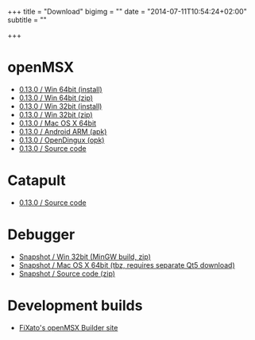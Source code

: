 +++
title = "Download"
bigimg = ""
date = "2014-07-11T10:54:24+02:00"
subtitle = ""

+++

# openMSX

+ [0.13.0 / Win 64bit (install)](https://github.com/openMSX/openMSX/releases/download/RELEASE_0_13_0/openmsx-0.13.0-windows-vc-x64-bin-msi.zip)
+ [0.13.0 / Win 64bit (zip)](https://github.com/openMSX/openMSX/releases/download/RELEASE_0_13_0/openmsx-0.13.0-windows-vc-x64-bin.zip)
+ [0.13.0 / Win 32bit (install)](https://github.com/openMSX/openMSX/releases/download/RELEASE_0_13_0/openmsx-0.13.0-windows-vc-x86-bin-msi.zip)
+ [0.13.0 / Win 32bit (zip)](https://github.com/openMSX/openMSX/releases/download/RELEASE_0_13_0/openmsx-0.13.0-windows-vc-x86-bin.zip)
+ [0.13.0 / Mac OS X 64bit](https://github.com/openMSX/openMSX/releases/download/RELEASE_0_13_0/openmsx-0.13.0-mac-x86_64-bin.dmg)
+ [0.13.0 / Android ARM (apk)](https://github.com/openMSX/openMSX/releases/download/RELEASE_0_13_0/openMSX-openmsx-0.13.0.apk)
+ [0.13.0 / OpenDingux (opk)](https://github.com/openMSX/openMSX/releases/download/RELEASE_0_13_0/openmsx-0.13.0.opk)
+ [0.13.0 / Source code](https://github.com/openMSX/openMSX/releases/download/RELEASE_0_13_0/openmsx-0.13.0.tar.gz)

# Catapult

+ [0.13.0 / Source code](https://github.com/openMSX/openMSX/releases/download/RELEASE_0_13_0/openmsx-catapult-0.13.0.tar.gz)

# Debugger

+ [Snapshot / Win 32bit (MinGW build, zip)](http://openmsx.sourceforge.net/temp/openmsx-debugger-win32-bin-snapshot.zip)
+ [Snapshot / Mac OS X 64bit (tbz, requires separate Qt5 download)](http://openmsx.fixato.net/builds/mac/debugger/openMSX-debugger-255-g415ed68-mac-x86_64.tbz)
+ [Snapshot / Source code (zip)](https://github.com/openMSX/debugger/archive/master.zip)

# Development builds

+ [FiXato's openMSX Builder site](http://openmsx.fixato.net)
